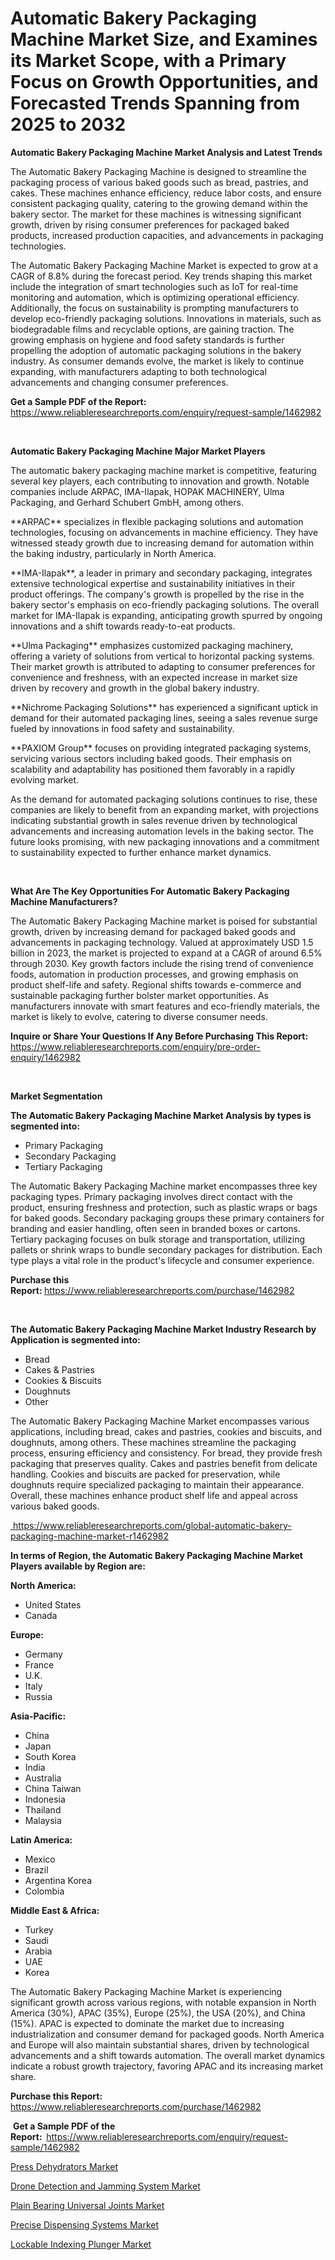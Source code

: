 <p><h1>Automatic Bakery Packaging Machine Market Size, and Examines its Market Scope, with a Primary Focus on Growth Opportunities, and Forecasted Trends Spanning from 2025 to 2032</h1></p><p><strong>Automatic Bakery Packaging Machine Market Analysis and Latest Trends</strong></p>
<p><p>The Automatic Bakery Packaging Machine is designed to streamline the packaging process of various baked goods such as bread, pastries, and cakes. These machines enhance efficiency, reduce labor costs, and ensure consistent packaging quality, catering to the growing demand within the bakery sector. The market for these machines is witnessing significant growth, driven by rising consumer preferences for packaged baked products, increased production capacities, and advancements in packaging technologies.</p><p>The Automatic Bakery Packaging Machine Market is expected to grow at a CAGR of 8.8% during the forecast period. Key trends shaping this market include the integration of smart technologies such as IoT for real-time monitoring and automation, which is optimizing operational efficiency. Additionally, the focus on sustainability is prompting manufacturers to develop eco-friendly packaging solutions. Innovations in materials, such as biodegradable films and recyclable options, are gaining traction. The growing emphasis on hygiene and food safety standards is further propelling the adoption of automatic packaging solutions in the bakery industry. As consumer demands evolve, the market is likely to continue expanding, with manufacturers adapting to both technological advancements and changing consumer preferences.</p></p>
<p><strong>Get a Sample PDF of the Report:&nbsp;</strong> <a href="https://www.reliableresearchreports.com/enquiry/request-sample/1462982?utm_campaign=37&utm_medium=2&utm_source=Github&utm_content=ia&utm_term=12042025&utm_id=automatic-bakery-packaging-machine">https://www.reliableresearchreports.com/enquiry/request-sample/1462982</a></p>
<p>&nbsp;</p>
<p><strong>Automatic Bakery Packaging Machine Major Market Players</strong></p>
<p><p>The automatic bakery packaging machine market is competitive, featuring several key players, each contributing to innovation and growth. Notable companies include ARPAC, IMA-Ilapak, HOPAK MACHINERY, Ulma Packaging, and Gerhard Schubert GmbH, among others.</p><p>**ARPAC** specializes in flexible packaging solutions and automation technologies, focusing on advancements in machine efficiency. They have witnessed steady growth due to increasing demand for automation within the baking industry, particularly in North America.</p><p>**IMA-Ilapak**, a leader in primary and secondary packaging, integrates extensive technological expertise and sustainability initiatives in their product offerings. The company's growth is propelled by the rise in the bakery sector's emphasis on eco-friendly packaging solutions. The overall market for IMA-Ilapak is expanding, anticipating growth spurred by ongoing innovations and a shift towards ready-to-eat products.</p><p>**Ulma Packaging** emphasizes customized packaging machinery, offering a variety of solutions from vertical to horizontal packing systems. Their market growth is attributed to adapting to consumer preferences for convenience and freshness, with an expected increase in market size driven by recovery and growth in the global bakery industry.</p><p>**Nichrome Packaging Solutions** has experienced a significant uptick in demand for their automated packaging lines, seeing a sales revenue surge fueled by innovations in food safety and sustainability.</p><p>**PAXIOM Group** focuses on providing integrated packaging systems, servicing various sectors including baked goods. Their emphasis on scalability and adaptability has positioned them favorably in a rapidly evolving market.</p><p>As the demand for automated packaging solutions continues to rise, these companies are likely to benefit from an expanding market, with projections indicating substantial growth in sales revenue driven by technological advancements and increasing automation levels in the baking sector. The future looks promising, with new packaging innovations and a commitment to sustainability expected to further enhance market dynamics.</p></p>
<p>&nbsp;</p>
<p><strong>What Are The Key Opportunities For Automatic Bakery Packaging Machine Manufacturers?</strong></p>
<p><p>The Automatic Bakery Packaging Machine market is poised for substantial growth, driven by increasing demand for packaged baked goods and advancements in packaging technology. Valued at approximately USD 1.5 billion in 2023, the market is projected to expand at a CAGR of around 6.5% through 2030. Key growth factors include the rising trend of convenience foods, automation in production processes, and growing emphasis on product shelf-life and safety. Regional shifts towards e-commerce and sustainable packaging further bolster market opportunities. As manufacturers innovate with smart features and eco-friendly materials, the market is likely to evolve, catering to diverse consumer needs.</p></p>
<p><strong>Inquire or Share Your Questions If Any Before Purchasing This Report:</strong> <a href="https://www.reliableresearchreports.com/enquiry/pre-order-enquiry/1462982?utm_campaign=37&utm_medium=2&utm_source=Github&utm_content=ia&utm_term=12042025&utm_id=automatic-bakery-packaging-machine">https://www.reliableresearchreports.com/enquiry/pre-order-enquiry/1462982</a></p>
<p>&nbsp;</p>
<p><strong>Market Segmentation</strong></p>
<p><strong>The Automatic Bakery Packaging Machine Market Analysis by types is segmented into:</strong></p>
<p><ul><li>Primary Packaging</li><li>Secondary Packaging</li><li>Tertiary Packaging</li></ul></p>
<p><p>The Automatic Bakery Packaging Machine market encompasses three key packaging types. Primary packaging involves direct contact with the product, ensuring freshness and protection, such as plastic wraps or bags for baked goods. Secondary packaging groups these primary containers for branding and easier handling, often seen in branded boxes or cartons. Tertiary packaging focuses on bulk storage and transportation, utilizing pallets or shrink wraps to bundle secondary packages for distribution. Each type plays a vital role in the product's lifecycle and consumer experience.</p></p>
<p><strong>Purchase this Report:&nbsp;</strong><a href="https://www.reliableresearchreports.com/purchase/1462982?utm_campaign=37&utm_medium=2&utm_source=Github&utm_content=ia&utm_term=12042025&utm_id=automatic-bakery-packaging-machine">https://www.reliableresearchreports.com/purchase/1462982</a></p>
<p>&nbsp;</p>
<p><strong>The Automatic Bakery Packaging Machine Market Industry Research by Application is segmented into:</strong></p>
<p><ul><li>Bread</li><li>Cakes & Pastries</li><li>Cookies & Biscuits</li><li>Doughnuts</li><li>Other</li></ul></p>
<p><p>The Automatic Bakery Packaging Machine Market encompasses various applications, including bread, cakes and pastries, cookies and biscuits, and doughnuts, among others. These machines streamline the packaging process, ensuring efficiency and consistency. For bread, they provide fresh packaging that preserves quality. Cakes and pastries benefit from delicate handling. Cookies and biscuits are packed for preservation, while doughnuts require specialized packaging to maintain their appearance. Overall, these machines enhance product shelf life and appeal across various baked goods.</p></p>
<p><a href="https://www.reliableresearchreports.com/global-automatic-bakery-packaging-machine-market-r1462982?utm_campaign=37&utm_medium=2&utm_source=Github&utm_content=ia&utm_term=12042025&utm_id=automatic-bakery-packaging-machine">&nbsp;https://www.reliableresearchreports.com/global-automatic-bakery-packaging-machine-market-r1462982</a></p>
<p><strong>In terms of Region, the Automatic Bakery Packaging Machine Market Players available by Region are:</strong></p>
<p>
    <p> <strong> North America: </strong>
        <ul>
            <li>United States</li>
            <li>Canada</li>
        </ul>
        </p> 
    <p> <strong> Europe: </strong>
        <ul>
            <li>Germany</li>
            <li>France</li>
            <li>U.K.</li>
            <li>Italy</li>
            <li>Russia</li>
        </ul>
        </p> 
    <p> <strong> Asia-Pacific: </strong>
        <ul>
            <li>China</li>
            <li>Japan</li>
            <li>South Korea</li>
            <li>India</li>
            <li>Australia</li>
            <li>China Taiwan</li>
            <li>Indonesia</li>
            <li>Thailand</li>
            <li>Malaysia</li>
        </ul>
        </p> 
    <p> <strong> Latin America: </strong>
        <ul>
            <li>Mexico</li>
            <li>Brazil</li>
            <li>Argentina Korea</li>
            <li>Colombia</li>
        </ul>
        </p> 
    <p> <strong> Middle East & Africa: </strong>
        <ul>
            <li>Turkey</li>
            <li>Saudi</li>
            <li>Arabia</li>
            <li>UAE</li>
            <li>Korea</li>
        </ul>
    </p>
    </p>
<p><p>The Automatic Bakery Packaging Machine Market is experiencing significant growth across various regions, with notable expansion in North America (30%), APAC (35%), Europe (25%), the USA (20%), and China (15%). APAC is expected to dominate the market due to increasing industrialization and consumer demand for packaged goods. North America and Europe will also maintain substantial shares, driven by technological advancements and a shift towards automation. The overall market dynamics indicate a robust growth trajectory, favoring APAC and its increasing market share.</p></p>
<p><strong>Purchase this Report: </strong><a href="https://www.reliableresearchreports.com/purchase/1462982?utm_campaign=37&utm_medium=2&utm_source=Github&utm_content=ia&utm_term=12042025&utm_id=automatic-bakery-packaging-machine">https://www.reliableresearchreports.com/purchase/1462982</a></p>
<p>&nbsp;<strong>Get a Sample PDF of the Report:&nbsp;&nbsp;</strong><a href="https://www.reliableresearchreports.com/enquiry/request-sample/1462982?utm_campaign=37&utm_medium=2&utm_source=Github&utm_content=ia&utm_term=12042025&utm_id=automatic-bakery-packaging-machine">https://www.reliableresearchreports.com/enquiry/request-sample/1462982</a></p>
<p><strong></strong></p>
<p><p><a href="https://github.com/waldarolka1j/Market-Research-Report-List-1/blob/main/press-dehydrators-market.md?utm_campaign=37&utm_medium=2&utm_source=Github&utm_content=ia&utm_term=12042025&utm_id=automatic-bakery-packaging-machine">Press Dehydrators Market</a></p><p><a href="https://github.com/claracpegios/Market-Research-Report-List-1/blob/main/drone-detection-and-jamming-system-market.md?utm_campaign=37&utm_medium=2&utm_source=Github&utm_content=ia&utm_term=12042025&utm_id=automatic-bakery-packaging-machine">Drone Detection and Jamming System Market</a></p><p><a href="https://github.com/failarustic/Market-Research-Report-List-1/blob/main/plain-bearing-universal-joints-market.md?utm_campaign=37&utm_medium=2&utm_source=Github&utm_content=ia&utm_term=12042025&utm_id=automatic-bakery-packaging-machine">Plain Bearing Universal Joints Market</a></p><p><a href="https://github.com/maaniwilka9y/Market-Research-Report-List-1/blob/main/precise-dispensing-systems-market.md?utm_campaign=37&utm_medium=2&utm_source=Github&utm_content=ia&utm_term=12042025&utm_id=automatic-bakery-packaging-machine">Precise Dispensing Systems Market</a></p><p><a href="https://github.com/damjiederyd/Market-Research-Report-List-1/blob/main/lockable-indexing-plunger-market.md?utm_campaign=37&utm_medium=2&utm_source=Github&utm_content=ia&utm_term=12042025&utm_id=automatic-bakery-packaging-machine">Lockable Indexing Plunger Market</a></p></p>